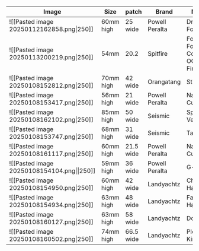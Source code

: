 
| Image                                       | Size      | patch     | Brand          | Name                             | Durometer | width  |
| ------------------------------------------- | --------- | --------- | -------------- | -------------------------------- | --------- | ------ |
| ![[Pasted image 20250112162858.png\|250]]   | 60mm high | 25 wide   | Powell Peralta | Dragon Formula                   | 88a       | 40     |
| ![[Pasted image 20250113200219.png\|250]]   | 54mm      | 20.2      | Spitfire       | Formula Four Conical OG Fireball | 99a       | 32.2   |
| ![[Pasted image 20250108152812.png\|250]]   | 70mm high | 42 wide   | Orangatang     | Stimulus                         | 83a       | ??mm   |
| ![[Pasted image 20250108153417.png\|250]]   | 56mm high | 21 wide   | Powell Peralta | Nano Cubics                      | 97a       | 37mm   |
| ![[Pasted image 20250108162102.png\|250]]   | 85mm high | 50 wide   | Seismic        | Speed Vents                      | 75a       | 52mm   |
| ![[Pasted image 20250108153747.png\|250]]   | 68mm high | 31 wide   | Seismic        | Tantrums                         | 81a       | 43mm   |
| ![[Pasted image 20250108161117.png\|250]]   | 60mm high | 21.5 wide | Powell Peralta | Nano Cubics                      | 93a       | 38mm   |
| ![[Pasted image 20250108154104.png\|\|250]] | 59mm high | 36 wide   | Powell Peralta | G-slides                         | 85a       | 44mm   |
| ![[Pasted image 20250108154950.png\|250]]   | 60mm high | 42 wide   | Landyachtz     | Chubby Hawgs                     | 78a       | 45mm   |
| ![[Pasted image 20250108154934.png\|250]]   | 63mm high | 48 wide   | Landyachtz     | Fatty Hawgs                      | 78a       | 54mm   |
| ![[Pasted image 20250108160127.png\|250]]   | 63mm high | 58 wide   | Landyachtz     | Doozies                          | 78a       | 64mm   |
| ![[Pasted image 20250108160502.png\|250]]   | 74mm high | 66.5 wide | Landyachtz     | Plow King GT                     | 76a       | 66.5mm |
  